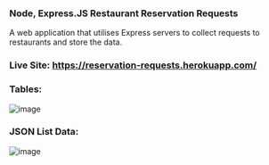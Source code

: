 ### Node, Express.JS Restaurant Reservation Requests

A web application that utilises Express servers to collect requests to restaurants and store the data.

### Live Site: https://reservation-requests.herokuapp.com/

### Tables:

![image](https://user-images.githubusercontent.com/69797257/104844255-1a6cb480-58c7-11eb-8c50-ed81ff907029.png)

### JSON List Data:

![image](https://user-images.githubusercontent.com/69797257/104844262-25bfe000-58c7-11eb-9b90-8b576a66adc0.png)
